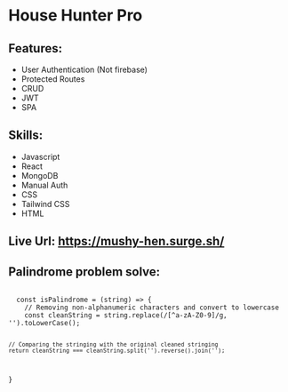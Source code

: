 # House Hunter Pro

## Features:
- User Authentication (Not firebase)
- Protected Routes
- CRUD
- JWT
- SPA

## Skills:
- Javascript
- React
- MongoDB
- Manual Auth
- CSS
- Tailwind CSS
- HTML

## Live Url: https://mushy-hen.surge.sh/

## Palindrome problem solve:

<code>
  const isPalindrome = (string) => {
    // Removing non-alphanumeric characters and convert to lowercase
    const cleanString = string.replace(/[^a-zA-Z0-9]/g, '').toLowerCase();

    // Comparing the stringing with the original cleaned stringing
    return cleanString === cleanString.split('').reverse().join('');
}
</code>
